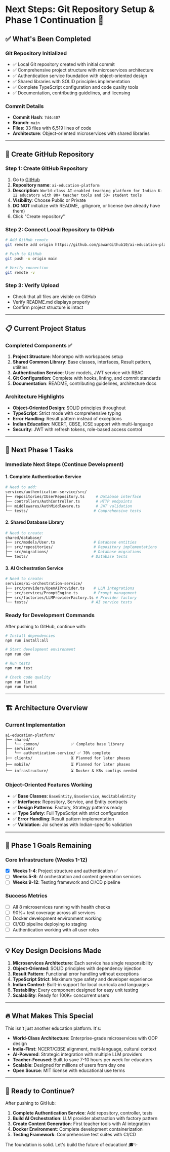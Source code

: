 # Next Steps: Git Repository Setup & Phase 1 Continuation 🚀

## ✅ **What's Been Completed**

### **Git Repository Initialized**
- ✅ Local Git repository created with initial commit
- ✅ Comprehensive project structure with microservices architecture
- ✅ Authentication service foundation with object-oriented design
- ✅ Shared libraries with SOLID principles implementation
- ✅ Complete TypeScript configuration and code quality tools
- ✅ Documentation, contributing guidelines, and licensing

### **Commit Details**
- **Commit Hash**: `7d4c407`
- **Branch**: `main`
- **Files**: 33 files with 6,519 lines of code
- **Architecture**: Object-oriented microservices with shared libraries

---

## 🔗 **Create GitHub Repository**

### **Step 1: Create GitHub Repository**
1. Go to [GitHub](https://github.com/new)
2. **Repository name**: `ai-education-platform`
3. **Description**: `World-class AI-enabled teaching platform for Indian K-12 educators with 80+ teacher tools and 50+ student tools`
4. **Visibility**: Choose Public or Private
5. **DO NOT** initialize with README, .gitignore, or license (we already have them)
6. Click "Create repository"

### **Step 2: Connect Local Repository to GitHub**
```bash
# Add GitHub remote
git remote add origin https://github.com/pawanGithub10/ai-education-platform.git

# Push to GitHub
git push -u origin main

# Verify connection
git remote -v
```

### **Step 3: Verify Upload**
- Check that all files are visible on GitHub
- Verify README.md displays properly
- Confirm project structure is intact

---

## 📋 **Current Project Status**

### **Completed Components** ✅
1. **Project Structure**: Monorepo with workspaces setup
2. **Shared Common Library**: Base classes, interfaces, Result pattern, utilities
3. **Authentication Service**: User models, JWT service with RBAC
4. **Git Configuration**: Complete with hooks, linting, and commit standards
5. **Documentation**: README, contributing guidelines, architecture docs

### **Architecture Highlights**
- **Object-Oriented Design**: SOLID principles throughout
- **TypeScript**: Strict mode with comprehensive typing
- **Error Handling**: Result pattern instead of exceptions
- **Indian Education**: NCERT, CBSE, ICSE support with multi-language
- **Security**: JWT with refresh tokens, role-based access control

---

## 🚀 **Next Phase 1 Tasks**

### **Immediate Next Steps (Continue Development)**

#### **1. Complete Authentication Service** 
```bash
# Need to add:
services/authentication-service/src/
├── repositories/IUserRepository.ts     # Database interface
├── controllers/AuthController.ts       # HTTP endpoints
├── middlewares/AuthMiddleware.ts       # JWT validation
└── tests/                             # Comprehensive tests
```

#### **2. Shared Database Library**
```bash
# Need to create:
shared/database/
├── src/models/User.ts                 # Database entities
├── src/repositories/                  # Repository implementations
├── src/migrations/                    # Database migrations
└── tests/                            # Database tests
```

#### **3. AI Orchestration Service**
```bash
# Need to create:
services/ai-orchestration-service/
├── src/providers/OpenAIProvider.ts    # LLM integrations
├── src/services/PromptEngine.ts       # Prompt management
├── src/factories/LLMProviderFactory.ts # Provider factory
└── tests/                            # AI service tests
```

### **Ready for Development Commands**

After pushing to GitHub, continue with:

```bash
# Install dependencies
npm run install:all

# Start development environment  
npm run dev

# Run tests
npm run test

# Check code quality
npm run lint
npm run format
```

---

## 🏗️ **Architecture Overview**

### **Current Implementation**
```
ai-education-platform/
├── shared/
│   └── common/              ✅ Complete base library
├── services/
│   └── authentication-service/ ✅ 70% complete
├── clients/                 ⏳ Planned for later phases
├── mobile/                  ⏳ Planned for later phases
└── infrastructure/          ⏳ Docker & K8s configs needed
```

### **Object-Oriented Features Working**
- ✅ **Base Classes**: `BaseEntity`, `BaseService`, `AuditableEntity`
- ✅ **Interfaces**: Repository, Service, and Entity contracts
- ✅ **Design Patterns**: Factory, Strategy patterns ready
- ✅ **Type Safety**: Full TypeScript with strict configuration
- ✅ **Error Handling**: Result pattern implementation
- ✅ **Validation**: Joi schemas with Indian-specific validation

---

## 🎯 **Phase 1 Goals Remaining**

### **Core Infrastructure** (Weeks 1-12)
- [x] **Weeks 1-4**: Project structure and authentication ✅
- [ ] **Weeks 5-8**: AI orchestration and content generation services
- [ ] **Weeks 9-12**: Testing framework and CI/CD pipeline

### **Success Metrics**
- [ ] All 8 microservices running with health checks
- [ ] 90%+ test coverage across all services  
- [ ] Docker development environment working
- [ ] CI/CD pipeline deploying to staging
- [ ] Authentication working with all user roles

---

## 💡 **Key Design Decisions Made**

1. **Microservices Architecture**: Each service has single responsibility
2. **Object-Oriented**: SOLID principles with dependency injection
3. **Result Pattern**: Functional error handling without exceptions
4. **TypeScript Strict**: Maximum type safety and developer experience
5. **Indian Context**: Built-in support for local curricula and languages
6. **Testability**: Every component designed for easy unit testing
7. **Scalability**: Ready for 100K+ concurrent users

---

## 🔥 **What Makes This Special**

This isn't just another education platform. It's:

- **World-Class Architecture**: Enterprise-grade microservices with OOP design
- **India-First**: NCERT/CBSE alignment, multi-language, cultural context
- **AI-Powered**: Strategic integration with multiple LLM providers
- **Teacher-Focused**: Built to save 7-10 hours per week for educators
- **Scalable**: Designed for millions of users from day one
- **Open Source**: MIT license with educational use terms

---

## 🚀 **Ready to Continue?**

After pushing to GitHub:

1. **Complete Authentication Service**: Add repository, controller, tests
2. **Build AI Orchestration**: LLM provider abstraction with factory pattern  
3. **Create Content Generation**: First teacher tools with AI integration
4. **Docker Environment**: Complete development containerization
5. **Testing Framework**: Comprehensive test suites with CI/CD

The foundation is solid. Let's build the future of education! 🎓✨